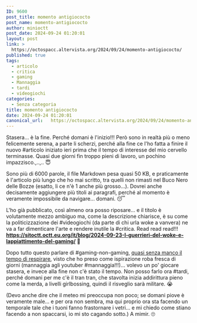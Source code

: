 ```yaml
---
ID: 9600
post_title: momento antigiococto
post_name: momento-antigiococto
author: minioctt
post_date: 2024-09-24 01:20:01
layout: post
link: >
  https://octospacc.altervista.org/2024/09/24/momento-antigiococto/
published: true
tags:
  - articolo
  - critica
  - gaming
  - Mannaggia
  - tardi
  - videogiochi
categories:
  - Senza categoria
title: momento antigiococto
date: 2024-09-24 01:20:01
canonical_url:   https://octospacc.altervista.org/2024/09/24/momento-antigiococto/
---
```

<!-- wp:paragraph -->
<p>Stasera... è la fine. Perché domani è l'inizio!!! Però sono in realtà più o meno felicemente serena, a parte li scherzi, perché alla fine ce l'ho fatta a finire il nuovo #articolo iniziato ieri prima che il tempo di interesse del mio cervello terminasse. Quasi due giorni fin troppo pieni di lavoro, un pochino impazzisco.,..,.. 😇</p>
<!-- /wp:paragraph -->

<!-- wp:paragraph -->
<p>Sono più di 6000 parole, il file Markdown pesa quasi 50 KB, e praticamente è l'articolo più lungo che ho mai scritto, tra quelli non rimasti nel Buco Nero delle Bozze (esatto, li ce n'è 1 anche più grosso...). Dovrei anche decisamente aggiungere più titoli ai paragrafi, perché al momento è veramente impossibile da navigare... domani. 😴</p>
<!-- /wp:paragraph -->

<!-- wp:paragraph -->
<p>L'ho già pubblicato, così almeno ora posso riposare... e il titolo è volutamente mezzo ambiguo ma, come la descrizione chiarisce, è su come la politicizzazione dei #videogiochi (da parte di chi urla woke a vanvera) ne va a far dimenticare l'arte e rendere inutile la #critica. Read read read!!! <a href="https://sitoctt.octt.eu.org/it/blog/2024-09-23-I-guerrieri-del-woke-e-lappiattimento-del-gaming/"><strong>https://sitoctt.octt.eu.org/it/blog/2024-09-23-I-guerrieri-del-woke-e-lappiattimento-del-gaming/</strong></a> 🥰</p>
<!-- /wp:paragraph -->

<!-- wp:paragraph -->
<p>Dopo tutto questo parlare di #gaming-non-gaming, <a href="2024/09/23/tuttofarocto/">quasi senza manco il tempo di respirare</a>, visto che ho preso come ispirazione roba fresca di giorni (mannaggia agli youtuber #mannaggia!!!)... volevo un po' giocare stasera, e invece alla fine non c'è stato il tempo. Non posso farlo ora #tardi, perché domani per me c'è il tran tran, che stavolta inizia addirittura pieno come la merda, a livelli girlbossing, quindi il risveglio sarà militare. 😭</p>
<!-- /wp:paragraph -->

<!-- wp:paragraph -->
<p>(Devo anche dire che il meteo mi preoccupa non poco; se domani piove è veramente male... e per ora non sembra, ma qui proprio ora sta facendo un temporale tale che i tuoni fanno frastornare i vetri... e mi chiedo come stiano facendo a non spaccarsi, io mi sto cagando sotto.) A mimir. 🙄</p>
<!-- /wp:paragraph -->